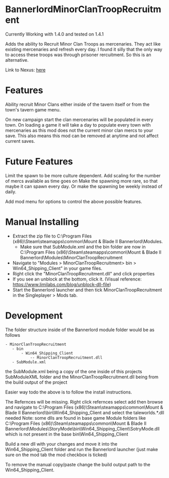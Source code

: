 # BannerlordMinorClanTroopRecruitment

Currently Working with 1.4.0 and tested on 1.4.1

Adds the ability to Recruit Minor Clan Troops as mercenaries. They act like existing mercenaries and refresh every day. I found it silly that the only way to access these troops was through prisoner rercuitment. So this is an alternative.

Link to Nexus: [here](https://www.nexusmods.com/mountandblade2bannerlord/mods/1520/)

# Features
Ability recruit Minor Clans either inside of the tavern itself or from the town's tavern game menu.

On new campaign start the clan mercenaries will be populated in every town.
On loading a game it will take a day to populate every town with mercenaries as this mod does not the current minor clan mercs to your save.
This also means this mod can be removed at anytime and not affect current saves.

# Future Features
Limit the spawn to be more culture dependent.
Add scaling for the number of mercs available as time goes on
Make the spawning more rare, so that maybe it can spawn every day.
Or make the spawning be weekly instead of daily.
 
 Add mod menu for options to control the above possible features.
 
 # Manual Installing
 
 - Extract the zip file to ﻿C:\Program Files (x86)\Steam\steamapps\common\Mount & Blade II Bannerlord\Modules.
    - Make sure that SubModule.xml and the bin folder are now in ﻿C:\Program Files (x86)\Steam\steamapps\common\Mount & Blade II Bannerlord\Modules\MinorClanTroopRecruitment
- Navigate to "Modules > MinorClanTroopRecruitment> bin > Win64_Shipping_Client" in your game files.
- Right click the "MinorClanTroopRecruitment.dll" and click properties
- If you see an unblock at the bottom, click it. (Visual reference: https://www.limilabs.com/blog/unblock-dll-file)
- Start the Bannerlord launcher and then tick MinorClanTroopRecruitment in the Singleplayer > Mods tab.
 
 # Development
 
 The folder structure inside of the Bannerlord module folder would be as follows 
 ```text
- MinorClanTroopRecruitment
	- bin
		- Win64_Shipping_Client
			-- MinorClanTroopRecruitment.dll
    - SubModule.xml
```

the SubModule.xml being a copy of the one inside of this projects SubModuleXML folder and the MinorClanTroopRecruitment.dll being from the build output of the project

Easier way todo the above is to follow the install instructions.

The Refernces will be missing. Right click refernces select add then browse and navigate to C:\Program Files (x86)\Steam\steamapps\common\Mount & Blade II Bannerlord\bin\Win64_Shipping_Client and select the taleworlds.*.dll needed
Note: some dlls are found in base game Module folders like C:\Program Files (x86)\Steam\steamapps\common\Mount & Blade II Bannerlord\Modules\StoryMode\bin\Win64_Shipping_Client\SotryMode.dll which is not present in the base bin\Win64_Shipping_Client

Build a new dll with your changes and move it into the Win64_Shipping_Client folder and run the Bannerlord launcher (just make sure on the mod tab the mod checkbox is ticked)

To remove the manual copy/paste change the build output path to the Win64_Shipping_Client.
